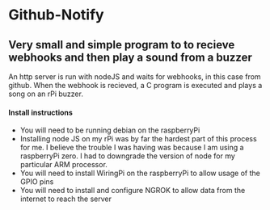 # Github-Notify
## Very small and simple program to to recieve webhooks and then play a sound from a buzzer
An http server is run with nodeJS and waits for webhooks, in this case from github. When the webhook is recieved, a C program is
executed and plays a song on an rPi buzzer.

#### Install instructions
* You will need to be running debian on the raspberryPi
* Installing node JS on my rPi was by far the hardest part of this process for me. I believe the trouble I was having was because I am using
a raspberryPi zero. I had to downgrade the version of node for my particular ARM processor.
* You will need to install WiringPi on the raspberryPi to allow usage of the GPIO pins
* You will need to install and configure NGROK to allow data from the internet to reach the server
